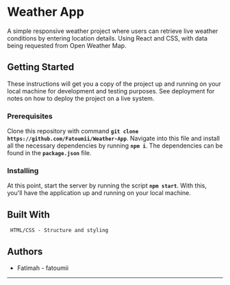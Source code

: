 # Weather App

A simple responsive weather project where users can retrieve live weather conditions by entering location details. Using React and CSS, with data being requested from Open Weather Map.

## Getting Started

These instructions will get you a copy of the project up and running on your local machine for development and testing purposes. See deployment for notes on how to deploy the project on a live system.

### Prerequisites

Clone this repository with command **`git clone https://github.com/Fatoumii/Weather-App`**. Navigate into this file and install all the necessary dependencies by running **`npm i`**. The dependencies can be found in the **`package.json`** file.

### Installing

At this point, start the server by running the script **`npm start`**. With this, you'll have the application up and running on your local machine.

## Built With

```React https://reactjs.org/ - Framework used
 HTML/CSS - Structure and styling
```

## Authors

- Fatimah - fatoumii

---
